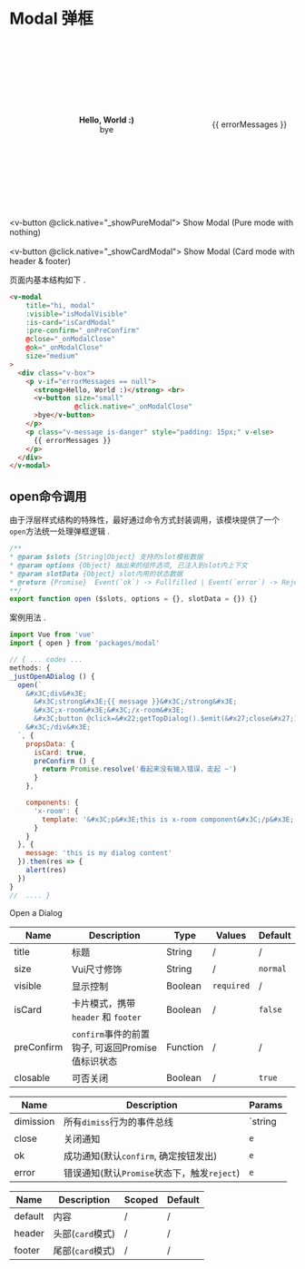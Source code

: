 # Modal 弹框

<div class="demo-box">
  <v-modal
      title="hi, modal"
      :visible="isModalVisible"
      :is-card="isCardModal"
      :pre-confirm="_onPreConfirm"
      @close="_onModalClose"
      @ok="_onModalClose"
      size="medium"
  >
    <div class="v-box" style="min-height: 300px; text-align: center; align-items: center; display: flex; justify-content: center;">
      <p style="flex: 1;" v-if="errorMessages == null">
        <strong>Hello, World :)</strong> <br>
        <v-button size="small"
                @click.native="_onModalClose"
        >bye</v-button>
      </p>
      <div v-else>
        <p class="v-message is-danger" style="padding: 15px;">
          {{ errorMessages }}
        </p>
      </div>
    </div>
  </v-modal>

  <v-button @click.native="_showPureModal">
    Show Modal (Pure mode with nothing)
  </v-button>
  <br>
  <br>
  <v-button @click.native="_showCardModal">
    Show Modal (Card mode with header & footer)
  </v-button>
</div>

页面内基本结构如下 .
```html
<v-modal
    title="hi, modal"
    :visible="isModalVisible"
    :is-card="isCardModal"
    :pre-confirm="_onPreConfirm"
    @close="_onModalClose"
    @ok="_onModalClose"
    size="medium"
>
  <div class="v-box">
    <p v-if="errorMessages == null">
      <strong>Hello, World :)</strong> <br>
      <v-button size="small"
                @click.native="_onModalClose"
      >bye</v-button>
    </p>
    <p class="v-message is-danger" style="padding: 15px;" v-else>
      {{ errorMessages }}
    </p>
  </div>
</v-modal>
```

## open命令调用
由于浮层样式结构的特殊性，最好通过命令方式封装调用，该模块提供了一个`open`方法统一处理弹框逻辑 .

```js
/**
* @param $slots {String|Object} 支持的slot模板数据
* @param options {Object} 抽出来的组件选项, 已注入到slot内上下文
* @param slotData {Object} slot内用的状态数据
* @return {Promise}  Event(`ok`) -> Fullfilled | Event(`error`) -> Rejected
**/
export function open ($slots, options = {}, slotData = {}) {}
```

案例用法 .

```js
import Vue from 'vue'
import { open } from 'packages/modal'

// { ... codes ...
methods: {
_justOpenADialog () {
  open(`
    &#x3C;div&#x3E;
      &#x3C;strong&#x3E;{{ message }}&#x3C;/strong&#x3E;
      &#x3C;x-room&#x3E;&#x3C;/x-room&#x3E;
      &#x3C;button @click=&#x22;getTopDialog().$emit(&#x27;close&#x27;)&#x22;&#x3E;close&#x3C;/button&#x3E;
    &#x3C;/div&#x3E;
  `, {
    propsData: {
      isCard: true,
      preConfirm () {
        return Promise.resolve('看起来没有输入错误，走起 ~')
      }
    },

    components: {
      'x-room': {
        template: '&#x3C;p&#x3E;this is x-room component&#x3C;/p&#x3E;'
      }
    }
  }, {
    message: 'this is my dialog content'
  }).then(res => {
    alert(res)
  })
}
//  .... }
```

<div class="demo-box">
  <v-button @click.native="_justOpenADialog">Open a Dialog</v-button>
</div>

<script>
  import Vue from 'vue'
  import { open } from 'packages/modal'

  Vue.prototype.$open = open

  export default {
    data () {
      return {
        isModalVisible: false,
        isCardModal: false,
        errorMessages: null
      }
    },

    methods: {
      _onModalClose () {
        this.isModalVisible = false
        this.errorMessages = null
      },

      _showCardModal () {
        this.isCardModal = true
        this.isModalVisible = true
      },

      _showPureModal () {
        this.isCardModal = false
        this.isModalVisible = true
      },

      _onPreConfirm () {
        if (+window.prompt('输入 1 表示成功，0 表示失败') !== 1) {
          this.errorMessages = (new Error('Confirmed failed .')).toString()
          return Promise.reject(null)
        }
      },

      _justOpenADialog () {
        open(`
          <div>
            <strong>{{ message }}</strong>
            <x-room></x-room>
            <button @click="getTopDialog().$emit('close')">close</button>
          </div>
        `, {
          propsData: {
            title: 'Untitled',
            isCard: true,
            preConfirm () {
              return Promise.resolve('看起来没有输入错误，走起 ~')
            }
          },

          components: {
            'x-room': {
              template: `<p>this is x-room component</p>`
            }
          }
        }, {
          message: 'this is my dialog content'
        }).then(res => {
          alert(res)
        })
      }
    }
  }
</script>

<div class="demo-box">
<component-doc-table>
<div slot="props">

Name       | Description    | Type     | Values | Default
----       | -------------- | -------- | ------ | -------
title      | 标题            | String   | /      | /
size       | Vui尺寸修饰     | String   | /      | `normal`
visible    | 显示控制        | Boolean  | `required` | /
isCard     | 卡片模式，携带`header` 和 `footer` | Boolean | / | `false`
preConfirm | `confirm`事件的前置钩子, 可返回Promise值标识状态 | Function | / | /
closable   | 可否关闭        | Boolean  |  /     |  `true`

</div>
<div slot="events">

Name           | Description                 | Params
----           | ------------                | --------
dimission      | 所有`dimiss`行为的事件总线    | `string | Promise`
close          | 关闭通知                     | `e`
ok             | 成功通知(默认`confirm`, 确定按钮发出) | `e`
error          | 错误通知(默认`Promise`状态下，触发`reject`) | `e`
</div>
<div slot="slots">

Name       | Description    | Scoped | Default
----       | -------------- | ------ | -------
default    | 内容            | /      | /
header     | 头部(`card`模式) | /      | /
footer     | 尾部(`card`模式) | /      | /
</div>
</component-doc-table>
</div>
